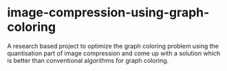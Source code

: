 # image-compression-using-graph-coloring
A research based project to optimize the graph coloring problem using the quantisation part of image compression and come up with a solution which is better than conventional algorithms for graph coloring.
